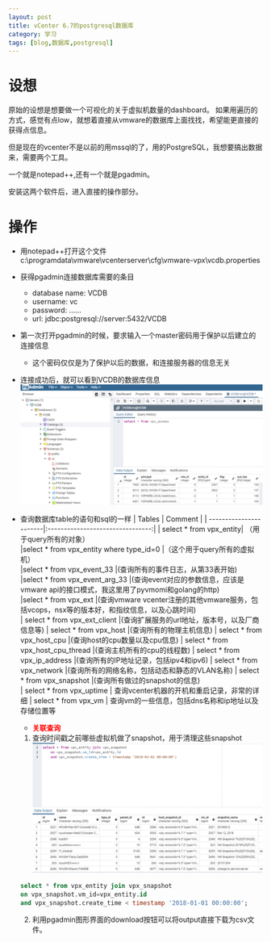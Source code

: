 ```yaml
---
layout: post
title: vCenter 6.7的postgresql数据库
category: 学习
tags: [blog,数据库,postgresql]
---
```



# 设想

原始的设想是想要做一个可视化的关于虚拟机数量的dashboard。
如果用遍历的方式，感觉有点low，就想着直接从vmware的数据库上面找找，希望能更直接的获得点信息。

但是现在的vcenter不是以前的用mssql的了，用的PostgreSQL，我想要搞出数据来，需要两个工具。

一个就是notepad++,还有一个就是pgadmin。

安装这两个软件后，进入直接的操作部分。

# 操作

- 用notepad++打开这个文件 c:\programdata\vmware\vcenterserver\cfg\vmware-vpx\vcdb.properties
- 获得pgadmin连接数据库需要的条目
  - database name: VCDB
  - username: vc
  - password: ......
  - url: jdbc:postgresql://server:5432/VCDB
- 第一次打开pgadmin的时候，要求输入一个master密码用于保护以后建立的连接信息
  - 这个密码仅仅是为了保护以后的数据，和连接服务器的信息无关
- 连接成功后，就可以看到VCDB的数据库信息
![pgadmin.jpg](/images/tupian/pgadmin.jpg)
- 查询数据库table的语句和sql的一样
  | Tables                 | Comment                          |
  | -----------------------|:--------------------------------:|
  | select * from vpx_entity| （用于query所有的对象）<br>
  |select * from vpx_entity where type_id=0 |（这个用于query所有的虚拟机）  
  |select * from vpx_event_33 |(查询所有的事件日志，从第33表开始)  
  |select * from vpx_event_arg_33 |(查询event对应的参数信息，应该是vmware api的接口模式，我这里用了pyvmomi和golang的http)  
  |select * from vpx_ext |(查询vmware vcenter注册的其他vmware服务，包括vcops，nsx等的版本好，和指纹信息，以及心跳时间)  
  | select * from vpx_ext_client |(查询扩展服务的url地址，版本号，以及厂商信息等)
  | select * from vpx_host |(查询所有的物理主机信息)
  | select * from vpx_host_cpu |(查询host的cpu数量以及cpu信息)
  | select * from vpx_host_cpu_thread |(查询主机所有的cpu的线程数)
  | select * from vpx_ip_address |(查询所有的IP地址记录，包括ipv4和ipv6)
  | select * from vpx_network |(查询所有的网络名称，包括动态和静态的VLAN名称)
  | select * from vpx_snapshot |(查询所有做过的snapshot的信息)  
  | select * from vpx_uptime | 查询vcenter机器的开机和重启记录，非常的详细
  | select * from vpx_vm | 查询vm的一些信息，包括dns名称和ip地址以及存储位置等


  - <font color=red><b>关联查询</font></b>
   1. 查询时间戳之前哪些虚拟机做了snapshot，用于清理这些snapshot
   ![sql-join-select](/images/tupian/sqljoin.jpg)
    ```sql
  select * from vpx_entity join vpx_snapshot
    on vpx_snapshot.vm_id=vpx_entity.id 
    and vpx_snapshot.create_time < timestamp '2018-01-01 00:00:00';
    ```
  2. 利用pgadmin图形界面的download按钮可以将output直接下载为csv文件。
   
